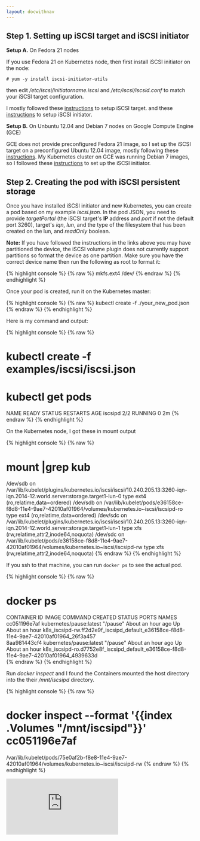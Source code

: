 ```yaml
---
layout: docwithnav
---
```

<!-- BEGIN MUNGE: UNVERSIONED_WARNING -->


<!-- END MUNGE: UNVERSIONED_WARNING -->

## Step 1. Setting up iSCSI target and iSCSI initiator

**Setup A.** On Fedora 21 nodes

If you use Fedora 21 on Kubernetes node, then first install iSCSI initiator on the node:

    # yum -y install iscsi-initiator-utils
   
   
then edit */etc/iscsi/initiatorname.iscsi* and */etc/iscsi/iscsid.conf* to match your iSCSI target configuration.

I mostly followed these [instructions](http://www.server-world.info/en/note?os=Fedora_21&p=iscsi) to setup iSCSI target. and these [instructions](http://www.server-world.info/en/note?os=Fedora_21&p=iscsi&f=2) to setup iSCSI initiator.

**Setup B.** On Unbuntu 12.04 and Debian 7 nodes on Google Compute Engine (GCE)

GCE does not provide preconfigured Fedora 21 image, so I set up the iSCSI target on a preconfigured Ubuntu 12.04 image, mostly following these [instructions](http://www.server-world.info/en/note?os=Ubuntu_12.04&p=iscsi). My Kubernetes cluster on GCE was running Debian 7 images, so I followed these [instructions](http://www.server-world.info/en/note?os=Debian_7.0&p=iscsi&f=2) to set up the iSCSI initiator.

## Step 2. Creating the pod with iSCSI persistent storage

Once you have installed iSCSI initiator and new Kubernetes, you can create a pod based on my example *iscsi.json*. In the pod JSON, you need to provide *targetPortal* (the iSCSI target's **IP** address and *port* if not the default port 3260), target's *iqn*, *lun*, and the type of the filesystem that has been created on the lun, and *readOnly* boolean. 

**Note:** If you have followed the instructions in the links above you
may have partitioned the device, the iSCSI volume plugin does not
currently support partitions so format the device as one partition.
Make sure you have the correct device name then run the following as
root to format it:

{% highlight console %}
{% raw %}
mkfs.ext4 /dev/<name of device>
{% endraw %}
{% endhighlight %}

Once your pod is created, run it on the Kubernetes master:

{% highlight console %}
{% raw %}
kubectl create -f ./your_new_pod.json
{% endraw %}
{% endhighlight %}

Here is my command and output:

{% highlight console %}
{% raw %}
# kubectl create -f examples/iscsi/iscsi.json
# kubectl get pods
NAME      READY     STATUS    RESTARTS   AGE
iscsipd   2/2       RUNNING   0           2m
{% endraw %}
{% endhighlight %}

On the Kubernetes node, I got these in mount output

{% highlight console %}
{% raw %}
# mount |grep kub
/dev/sdb on /var/lib/kubelet/plugins/kubernetes.io/iscsi/iscsi/10.240.205.13:3260-iqn-iqn.2014-12.world.server:storage.target1-lun-0 type ext4 (ro,relatime,data=ordered)
/dev/sdb on /var/lib/kubelet/pods/e36158ce-f8d8-11e4-9ae7-42010af01964/volumes/kubernetes.io~iscsi/iscsipd-ro type ext4 (ro,relatime,data=ordered)
/dev/sdc on /var/lib/kubelet/plugins/kubernetes.io/iscsi/iscsi/10.240.205.13:3260-iqn-iqn.2014-12.world.server:storage.target1-lun-1 type xfs (rw,relatime,attr2,inode64,noquota)
/dev/sdc on /var/lib/kubelet/pods/e36158ce-f8d8-11e4-9ae7-42010af01964/volumes/kubernetes.io~iscsi/iscsipd-rw type xfs (rw,relatime,attr2,inode64,noquota)
{% endraw %}
{% endhighlight %}

If you ssh to that machine, you can run `docker ps` to see the actual pod.

{% highlight console %}
{% raw %}
# docker ps
CONTAINER ID        IMAGE                                                COMMAND                CREATED             STATUS              PORTS               NAMES
cc051196e7af        kubernetes/pause:latest                              "/pause"               About an hour ago   Up About an hour                        k8s_iscsipd-rw.ff2d2e9f_iscsipd_default_e36158ce-f8d8-11e4-9ae7-42010af01964_26f3a457                                               
8aa981443cf4        kubernetes/pause:latest                              "/pause"               About an hour ago   Up About an hour                        k8s_iscsipd-ro.d7752e8f_iscsipd_default_e36158ce-f8d8-11e4-9ae7-42010af01964_4939633d    
{% endraw %}
{% endhighlight %}

Run *docker inspect* and I found the Containers mounted the host directory into the their */mnt/iscsipd* directory.

{% highlight console  %}
{% raw %}
# docker inspect --format '{{index .Volumes "/mnt/iscsipd"}}' cc051196e7af
/var/lib/kubelet/pods/75e0af2b-f8e8-11e4-9ae7-42010af01964/volumes/kubernetes.io~iscsi/iscsipd-rw
{% endraw %}
{% endhighlight %}


<!-- BEGIN MUNGE: GENERATED_ANALYTICS -->
[![Analytics](https://kubernetes-site.appspot.com/UA-36037335-10/GitHub/examples/iscsi/README.md?pixel)]()
<!-- END MUNGE: GENERATED_ANALYTICS -->

